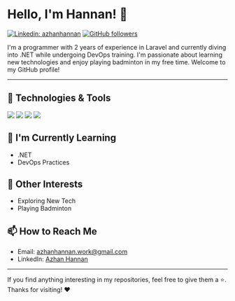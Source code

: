 # Hello, I'm Hannan! 👋

[![Linkedin: azhanhannan]([https://img.shields.io/badge/azhan-hannan-blue?style=flat-square&logo=Linkedin&logoColor=white&link=https://www.linkedin.com/in/azhan-hannan/)](https://www.linkedin.com/in/azhan-hannan/)
[![GitHub followers](https://img.shields.io/github/followers/azhanhannan?label=Follow&style=social)](https://github.com/azhanhannan)

I'm a programmer with 2 years of experience in Laravel and currently diving into .NET while undergoing DevOps training. I'm passionate about learning new technologies and enjoy playing badminton in my free time. Welcome to my GitHub profile!

---

## 🔧 Technologies & Tools

![](https://img.shields.io/badge/Code-Laravel-informational?style=flat&logo=laravel&logoColor=white&color=FF2D20)
![](https://img.shields.io/badge/Code-.NET-informational?style=flat&logo=.net&logoColor=white&color=512BD4)
![](https://img.shields.io/badge/Tools-Docker-informational?style=flat&logo=docker&logoColor=white&color=2496ED)
![](https://img.shields.io/badge/Tools-Kubernetes-informational?style=flat&logo=kubernetes&logoColor=white&color=326CE5)

## 🌱 I'm Currently Learning

- .NET
- DevOps Practices

## 🏸 Other Interests

- Exploring New Tech
- Playing Badminton

## 📫 How to Reach Me

- Email: azhanhannan.work@gmail.com
- LinkedIn: [Azhan Hannan](https://www.linkedin.com/in/azhan-hannan/)

---

If you find anything interesting in my repositories, feel free to give them a ⭐️. Thanks for visiting! ❤️
